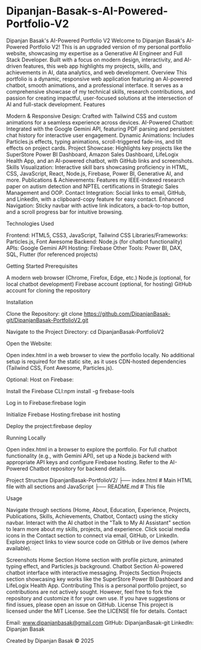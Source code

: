 # Dipanjan-Basak-s-AI-Powered-Portfolio-V2

Dipanjan Basak's AI-Powered Portfolio V2
Welcome to Dipanjan Basak's AI-Powered Portfolio V2! This is an upgraded version of my personal portfolio website, showcasing my expertise as a Generative AI Engineer and Full Stack Developer. Built with a focus on modern design, interactivity, and AI-driven features, this web app highlights my projects, skills, and achievements in AI, data analytics, and web development.
Overview
This portfolio is a dynamic, responsive web application featuring an AI-powered chatbot, smooth animations, and a professional interface. It serves as a comprehensive showcase of my technical skills, research contributions, and passion for creating impactful, user-focused solutions at the intersection of AI and full-stack development.
Features

Modern & Responsive Design: Crafted with Tailwind CSS and custom animations for a seamless experience across devices.
AI-Powered Chatbot: Integrated with the Google Gemini API, featuring PDF parsing and persistent chat history for interactive user engagement.
Dynamic Animations: Includes Particles.js effects, typing animations, scroll-triggered fade-ins, and tilt effects on project cards.
Project Showcase: Highlights key projects like the SuperStore Power BI Dashboard, Amazon Sales Dashboard, LifeLogix Health App, and an AI-powered chatbot, with GitHub links and screenshots.
Skills Visualization: Interactive skill bars showcasing proficiency in HTML, CSS, JavaScript, React, Node.js, Firebase, Power BI, Generative AI, and more.
Publications & Achievements: Features my IEEE-indexed research paper on autism detection and NPTEL certifications in Strategic Sales Management and OOP.
Contact Integration: Social links to email, GitHub, and LinkedIn, with a clipboard-copy feature for easy contact.
Enhanced Navigation: Sticky navbar with active link indicators, a back-to-top button, and a scroll progress bar for intuitive browsing.

Technologies Used

Frontend: HTML5, CSS3, JavaScript, Tailwind CSS
Libraries/Frameworks: Particles.js, Font Awesome
Backend: Node.js (for chatbot functionality)
APIs: Google Gemini API
Hosting: Firebase
Other Tools: Power BI, DAX, SQL, Flutter (for referenced projects)

Getting Started
Prerequisites

A modern web browser (Chrome, Firefox, Edge, etc.)
Node.js (optional, for local chatbot development)
Firebase account (optional, for hosting)
GitHub account for cloning the repository

Installation

Clone the Repository:
git clone https://github.com/DipanjanBasak-git/DipanjanBasak-PortfolioV2.git


Navigate to the Project Directory:
cd DipanjanBasak-PortfolioV2


Open the Website:

Open index.html in a web browser to view the portfolio locally.
No additional setup is required for the static site, as it uses CDN-hosted dependencies (Tailwind CSS, Font Awesome, Particles.js).


Optional: Host on Firebase:

Install the Firebase CLI:npm install -g firebase-tools


Log in to Firebase:firebase login


Initialize Firebase Hosting:firebase init hosting


Deploy the project:firebase deploy





Running Locally

Open index.html in a browser to explore the portfolio.
For full chatbot functionality (e.g., with Gemini API), set up a Node.js backend with appropriate API keys and configure Firebase hosting. Refer to the AI-Powered Chatbot repository for backend details.

Project Structure
DipanjanBasak-PortfolioV2/
├── index.html        # Main HTML file with all sections and JavaScript
├── README.md         # This file

Usage

Navigate through sections (Home, About, Education, Experience, Projects, Publications, Skills, Achievements, Chatbot, Contact) using the sticky navbar.
Interact with the AI chatbot in the "Talk to My AI Assistant" section to learn more about my skills, projects, and experience.
Click social media icons in the Contact section to connect via email, GitHub, or LinkedIn.
Explore project links to view source code on GitHub or live demos (where available).

Screenshots
Home Section
Home section with profile picture, animated typing effect, and Particles.js background.
Chatbot Section
AI-powered chatbot interface with interactive messaging.
Projects Section
Projects section showcasing key works like the SuperStore Power BI Dashboard and LifeLogix Health App.
Contributing
This is a personal portfolio project, so contributions are not actively sought. However, feel free to fork the repository and customize it for your own use. If you have suggestions or find issues, please open an issue on GitHub.
License
This project is licensed under the MIT License. See the LICENSE file for details.
Contact

Email: www.dipanjanbasak@gmail.com
GitHub: DipanjanBasak-git
LinkedIn: Dipanjan Basak


Created by Dipanjan Basak © 2025
